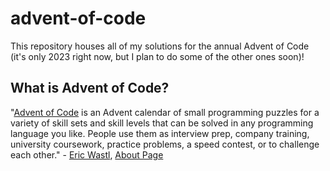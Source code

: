 
# advent-of-code

This repository houses all of my solutions for the annual Advent of Code (it's only 2023 right now, but I plan to do some of the other ones soon)!

## What is Advent of Code?

"[Advent of Code](https://adventofcode.com) is an Advent calendar of small programming puzzles for a variety of skill sets and skill levels that can be solved in any programming language you like. People use them as interview prep, company training, university coursework, practice problems, a speed contest, or to challenge each other." - [Eric Wastl](http://was.tl/), [About Page](https://adventofcode.com/2023/about)
